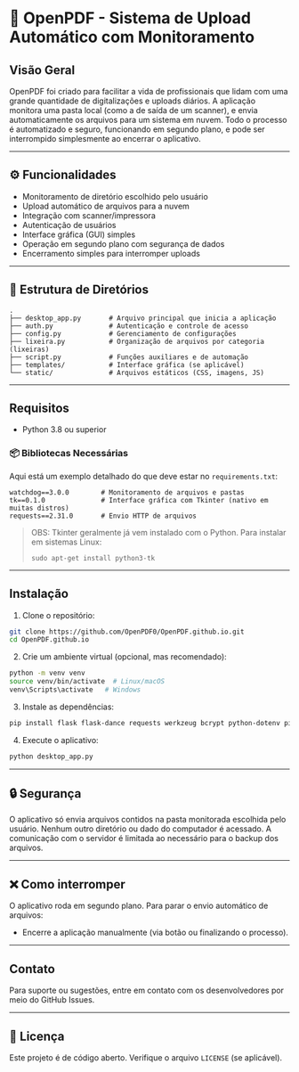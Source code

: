 
# 📁 OpenPDF - Sistema de Upload Automático com Monitoramento

##  Visão Geral

OpenPDF foi criado para facilitar a vida de profissionais que lidam com uma grande quantidade de digitalizações e uploads diários. A aplicação monitora uma pasta local (como a de saída de um scanner), e envia automaticamente os arquivos para um sistema em nuvem. Todo o processo é automatizado e seguro, funcionando em segundo plano, e pode ser interrompido simplesmente ao encerrar o aplicativo.

---

## ⚙️ Funcionalidades

- Monitoramento de diretório escolhido pelo usuário
- Upload automático de arquivos para a nuvem
- Integração com scanner/impressora
- Autenticação de usuários
- Interface gráfica (GUI) simples
- Operação em segundo plano com segurança de dados
- Encerramento simples para interromper uploads

---

## 📂 Estrutura de Diretórios

```
.
├── desktop_app.py       # Arquivo principal que inicia a aplicação
├── auth.py              # Autenticação e controle de acesso
├── config.py            # Gerenciamento de configurações
├── lixeira.py           # Organização de arquivos por categoria (lixeiras)
├── script.py            # Funções auxiliares e de automação
├── templates/           # Interface gráfica (se aplicável)
└── static/              # Arquivos estáticos (CSS, imagens, JS)
```

---

##  Requisitos

- Python 3.8 ou superior

### 📦 Bibliotecas Necessárias

Aqui está um exemplo detalhado do que deve estar no `requirements.txt`:

```
watchdog==3.0.0        # Monitoramento de arquivos e pastas
tk==0.1.0              # Interface gráfica com Tkinter (nativo em muitas distros)
requests==2.31.0       # Envio HTTP de arquivos
```

> OBS: Tkinter geralmente já vem instalado com o Python. Para instalar em sistemas Linux:
> ```
> sudo apt-get install python3-tk
> ```

---

## Instalação

1. Clone o repositório:

```bash
git clone https://github.com/OpenPDF0/OpenPDF.github.io.git
cd OpenPDF.github.io
```

2. Crie um ambiente virtual (opcional, mas recomendado):

```bash
python -m venv venv
source venv/bin/activate  # Linux/macOS
venv\Scripts\activate   # Windows
```

3. Instale as dependências:

```bash
pip install flask flask-dance requests werkzeug bcrypt python-dotenv pillow watchdog pyinstaller gunicorn psycopg2
```

4. Execute o aplicativo:

```bash
python desktop_app.py
```

---

## 🔒 Segurança

O aplicativo só envia arquivos contidos na pasta monitorada escolhida pelo usuário. Nenhum outro diretório ou dado do computador é acessado. A comunicação com o servidor é limitada ao necessário para o backup dos arquivos.

---

## ❌ Como interromper

O aplicativo roda em segundo plano. Para parar o envio automático de arquivos:
- Encerre a aplicação manualmente (via botão ou finalizando o processo).

---

## Contato

Para suporte ou sugestões, entre em contato com os desenvolvedores por meio do GitHub Issues.

---

## 📝 Licença

Este projeto é de código aberto. Verifique o arquivo `LICENSE` (se aplicável).
